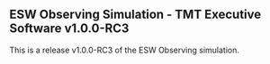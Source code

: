 ## ESW Observing Simulation - TMT Executive Software v1.0.0-RC3

This is a release v1.0.0-RC3 of the ESW Observing simulation.

